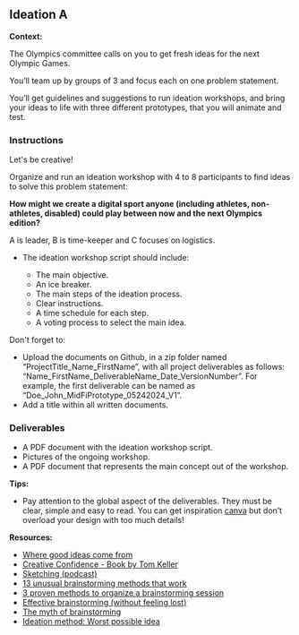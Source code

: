 ## Ideation A

**Context:**

The Olympics committee calls on you to get fresh ideas for the next Olympic Games.

You’ll team up by groups of 3 and focus each on one problem statement.

You’ll get guidelines and suggestions to run ideation workshops, and bring your ideas to life with three different prototypes, that you will animate and test.

### Instructions

Let's be creative!

Organize and run an ideation workshop with 4 to 8 participants to find ideas to solve this problem statement:

**How might we create a digital sport anyone (including athletes, non-athletes, disabled) could play between now and the next Olympics edition?**

A is leader, B is time-keeper and C focuses on logistics.

- The ideation workshop script should include:

  - The main objective.
  - An ice breaker.
  - The main steps of the ideation process.
  - Clear instructions.
  - A time schedule for each step.
  - A voting process to select the main idea.

Don't forget to:

- Upload the documents on Github, in a zip folder named “ProjectTitle_Name_FirstName”, with all project deliverables as follows: “Name_FirstName_DeliverableName_Date_VersionNumber”. For example, the first deliverable can be named as “Doe_John_MidFiPrototype_05242024_V1”.
- Add a title within all written documents.

### Deliverables

- A PDF document with the ideation workshop script.
- Pictures of the ongoing workshop.
- A PDF document that represents the main concept out of the workshop.

**Tips:**

- Pay attention to the global aspect of the deliverables. They must be clear, simple and easy to read. You can get inspiration [canva](https://www.canva.com/) but don’t overload your design with too much details!

**Resources:**

- [Where good ideas come from](https://www.ted.com/talks/steven_johnson_where_good_ideas_come_from)
- [Creative Confidence - Book by Tom Keller](https://booksvooks.com/creative-confidence-unleashing-the-creative-potential-within-us-all-pdf.html)
- [Sketching (podcast)](https://www.usersknow.com/podcast/2016/10/10/ua1wdsszhx2pemugxc1e0qj0a3l9cs)
- [13 unusual brainstorming methods that work](http://www.huffingtonpost.com/young-entrepreneur-council/13-unusual-brainstorming_b_3880619.html)
- [3 proven methods to organize a brainstorming session](https://uxdesign.cc/brainstorm-79e51f20f313)
- [Effective brainstorming (without feeling lost)](https://uxdesign.cc/effective-brainstorming-without-being-lost-b68750bbfac5?sk=5d5a332f7e3f2a43364c031b01b13229)
- [The myth of brainstorming](https://uxdesign.cc/the-myth-of-brainstorming-8517e02facc0?sk=995d601cbf988d574e86dd71364cb92f)
- [Ideation method: Worst possible idea](https://www.interaction-design.org/literature/article/learn-how-to-use-the-best-ideation-methods-worst-possible-idea)
